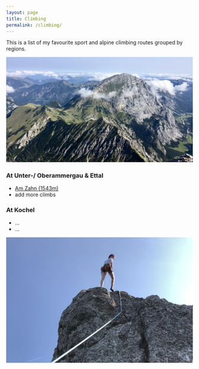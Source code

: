```yaml
---
layout: page
title: Climbing
permalink: /climbing/
---
```


This is a list of my favourite sport and alpine climbing routes grouped by regions.

![Sonnjoch](/assets/img/climbing/Sonnjoch-1.jpeg)


### At Unter-/ Oberammergau & Ettal
- [Am Zahn (1543m)](https://www.ammergauer-alpen.de/Media/Touren/Klettergebiet-Zahn)
- add more climbs


### At Kochel
- ...
- ...

![Zahn](/assets/img/climbing/climbing-zahn-1.jpeg)
